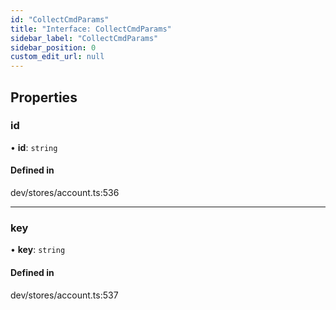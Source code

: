 ```yaml
---
id: "CollectCmdParams"
title: "Interface: CollectCmdParams"
sidebar_label: "CollectCmdParams"
sidebar_position: 0
custom_edit_url: null
---
```


## Properties

### id

• **id**: `string`

#### Defined in

dev/stores/account.ts:536

___

### key

• **key**: `string`

#### Defined in

dev/stores/account.ts:537
